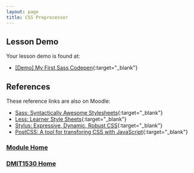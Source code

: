 ```yaml
---
layout: page
title: CSS Preprocessor
---
```


## Lesson Demo
Your lesson demo is found at:
* [[Demo] My First Sass Codepen](https://codepen.io/bconnell/pen/vQbBXP){:target="_blank"}

## References
These reference links are also on Moodle:
* [Sass: Syntactically Awesome Stylesheets](https://sass-lang.com/){:target="_blank"}
* [Less: Learner Style Sheets](https://lesscss.org/){:target="_blank"}
* [Stylus: Expressive, Dynamic, Robust CSS](https://stylus-lang.com/){:target="_blank"}
* [PostCSS: A tool for transforing CSS with JavaScript](https://postcss.org/){:target="_blank"}

### [Module Home](../)
### [DMIT1530 Home](../../)